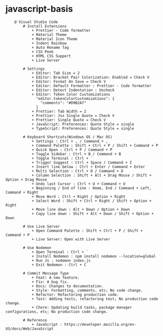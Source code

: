 # javascript-basis

        @ Visual Studio Code
            # Install Extensions
                + Prettier - Code formatter
                + Material Theme
                + Material Icon Theme
                + Indent Rainbow
                + Auto Rename Tag
                + CSS Peek
                + HTML CSS Support
                + Live Server

            # Settings
                + Editor: Tab Size = 2
                + Editor: Bracket Pair Colorization: Enabled = Check V
                + Editor: Format On Save = Check V
                + Editor: Default Formatter : Prettier - Code formatter
                + Editor: Detect Indentation : Uncheck
                + Editor: Token Color Customizations
                  "editor.tokenColorCustomizations": {
                    "comments": "#D9B2A7"
                  }
                + Prettier: Tab Width = 2
                + Prettier: Jsx Single Quote = Check V
                + Prettier: Single Quote = Check V
                + JavaScript: Preferences: Quote Style = single
                + TypeScript: Preferences: Quote Style = single

            # Keyboard Shortcuts(Windows OS / Mac OS)
                + Settings : Ctrl + , / Command + ,
                + Command Palette : Shift + Ctrl + P / Shift + Command + P
                + Quick Open : Ctrl + P / Command + P
                + Toggle Sidebar : Ctrl + B / Command + B
                + Toggle Terminal : Ctrl + `
                + Trigger Suggest : Ctrl + Space / Command + I
                + Insert line below : Ctrl + Enter / Command + Enter
                + Multi Selection : Ctrl + D / Command + D
                + Column Selection : Shift + Alt + Drag Mouse / Shift + Option + Drag Mouse
                + Undo last Cursor : Ctrl + U + Command + U
                + Beginning / End of line : Home, End / Command + Left, Command + Right
                + Move Word : Ctrl + Right / Option + Right
                + Select Word : Shift + Ctrl + Right / Shift + Option + Right
                + Move line down : Alt + Down / Option + Down
                + Copy line down : Shift + Alt + Down / Shift + Option + Down

            # Use Live Server
                + Open Command Palette : Shift + Ctrl + P / Shift + Command + P
                + Live Server: Open with Live Server

            # Use Nodemon
                + Open Terminal : Ctrl + `
                + Install Nodemon : npm install nodemon --location=global
                + Run Js : nodemon index.js
                + Exit Nodemon : Ctrl + C

            # Commit Message Type
                + Feat: A new feature.
                + Fix: A bug fix.
                + Docs: Changes to documentation.
                + Style: Formatting, comments, etc; No code change.
                + Refactor: Refactoring production code.
                + Test: Adding tests, refactoring test; No production code change.
                + Chore: Updating build tasks, package manager configurations, etc; No production code change.

            # Reference
                + JavaScript : https://developer.mozilla.org/en-US/docs/Web/JavaScript
